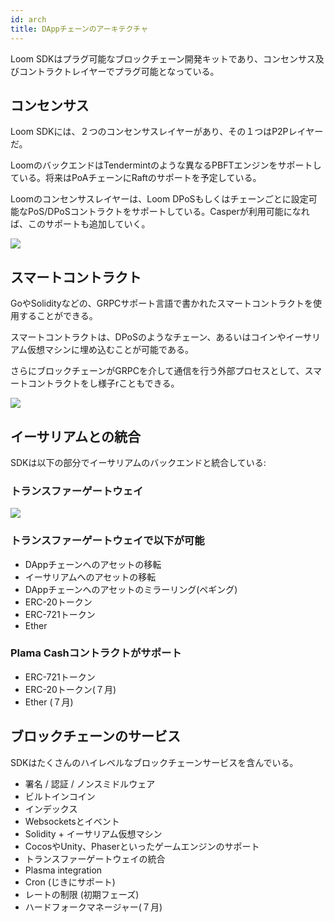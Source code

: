 ```yaml
---
id: arch
title: DAppチェーンのアーキテクチャ
---
```

Loom SDKはプラグ可能なブロックチェーン開発キットであり、コンセンサス及びコントラクトレイヤーでプラグ可能となっている。

## コンセンサス

Loom SDKには、２つのコンセンサスレイヤーがあり、その１つはP2Pレイヤーだ。

LoomのバックエンドはTendermintのような異なるPBFTエンジンをサポートしている。将来はPoAチェーンにRaftのサポートを予定している。

Loomのコンセンサスレイヤーは、Loom DPoSもしくはチェーンごとに設定可能なPoS/DPoSコントラクトをサポートしている。Casperが利用可能になれば、このサポートも追加していく。

![](/developers/img/loom-sdk-arch-overview.jpg)

## スマートコントラクト

GoやSolidityなどの、GRPCサポート言語で書かれたスマートコントラクトを使用することができる。

スマートコントラクトは、DPoSのようなチェーン、あるいはコインやイーサリアム仮想マシンに埋め込むことが可能である。

さらにブロックチェーンがGRPCを介して通信を行う外部プロセスとして、スマートコントラクトをし様子rこともできる。

![](/developers/img/loom-sdk-arch-contracts.jpg)

## イーサリアムとの統合

SDKは以下の部分でイーサリアムのバックエンドと統合している:

### トランスファーゲートウェイ

![](/developers/img/loom-sdk-arch-plasma.jpg)

### トランスファーゲートウェイで以下が可能

* DAppチェーンへのアセットの移転
* イーサリアムへのアセットの移転
* DAppチェーンへのアセットのミラーリング(ペギング)
* ERC-20トークン
* ERC-721トークン
* Ether 

### Plama Cashコントラクトがサポート

* ERC-721トークン
* ERC-20トークン(７月)
* Ether (７月)

## ブロックチェーンのサービス

SDKはたくさんのハイレベルなブロックチェーンサービスを含んでいる。

* 署名 / 認証 / ノンスミドルウェア
* ビルトインコイン
* インデックス
* Websocketsとイベント
* Solidity + イーサリアム仮想マシン
* CocosやUnity、Phaserといったゲームエンジンのサポート
* トランスファーゲートウェイの統合
* Plasma integration
* Cron (じきにサポート)
* レートの制限 (初期フェーズ)
* ハードフォークマネージャー(７月)